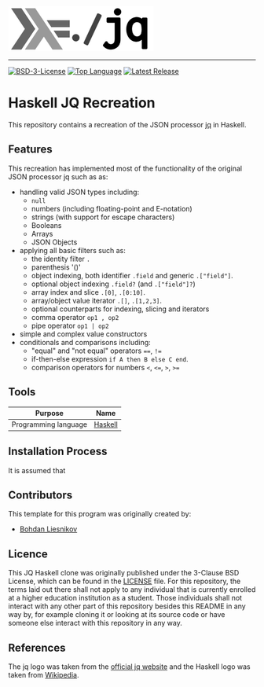 <img src=resources/haskell_jq_recreation_logo.png alt="Haskell JQ Clone Logo" width="296" height="91">

--------------------------------------------------------------------------------
[![BSD-3-License](https://img.shields.io/github/license/johanneshagspiel/haskell-jq-recreation)](LICENSE)
[![Top Language](https://img.shields.io/github/languages/top/johanneshagspiel/haskell-jq-recreation)](https://github.com/johanneshagspiel/haskell-jq-recreation)
[![Latest Release](https://img.shields.io/github/v/release/johanneshagspiel/haskell-jq-recreation)](https://github.com/johanneshagspiel/haskell-jq-recreation/releases/)

# Haskell JQ Recreation

This repository contains a recreation of the JSON processor [jq](https://stedolan.github.io/jq/) in Haskell.

## Features

This recreation has implemented most of the functionality of the original JSON processor jq such as as:

-  handling valid JSON types including:
    - `null`
    - numbers (including floating-point and E-notation)
    - strings (with support for escape characters)
    - Booleans
    - Arrays
    - JSON Objects
- applying all basic filters such as:  
    - the identity filter `.`
    - parenthesis '()'
    - object indexing, both identifier `.field` and generic `.["field"]`. 
    - optional object indexing `.field?` (and `.["field"]?`)
    - array index and slice `.[0]`, `.[0:10]`. 
    - array/object value iterator `.[]`, `.[1,2,3]`. 
    - optional counterparts for indexing, slicing and iterators
    - comma operator `op1 , op2`
    - pipe operator `op1 | op2` 
- simple and complex value constructors
- conditionals and comparisons including:
    - "equal" and "not equal" operators `==`, `!=`
    - if-then-else expression `if A then B else C end`.
    - comparison operators for numbers `<`, `<=`, `>`, `>=`

## Tools

| Purpose                                                        | Name                                      |
|----------------------------------------------------------------|-------------------------------------------|
| Programming language                                           | [Haskell](https://www.haskell.org/)          |

## Installation Process

It is assumed that 

## Contributors

This template for this program was originally created by:
- [Bohdan Liesnikov](https://github.com/liesnikov)

## Licence

This JQ Haskell clone was originally published under the 3-Clause BSD License, which can be found in the [LICENSE](LICENSE) file. For this repository, the terms laid out there shall not apply to any individual that is currently enrolled at a higher education institution as a student. Those individuals shall not interact with any other part of this repository besides this README in any way by, for example cloning it or looking at its source code or have someone else interact with this repository in any way.

## References

The jq logo was taken from the [official jq website](https://stedolan.github.io/jq/jq.png) and the Haskell logo was taken from [Wikipedia](https://de.wikipedia.org/wiki/Datei:Haskell-Logo.svg). 
